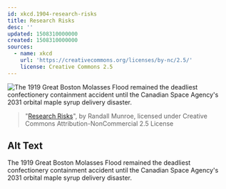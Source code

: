 ```yaml
---
id: xkcd.1904-research-risks
title: Research Risks
desc: ''
updated: 1508310000000
created: 1508310000000
sources:
  - name: xkcd
    url: 'https://creativecommons.org/licenses/by-nc/2.5/'
    license: Creative Commons 2.5
---
```

![The 1919 Great Boston Molasses Flood remained the deadliest confectionery containment accident until the Canadian Space Agency's 2031 orbital maple syrup delivery disaster.](https://imgs.xkcd.com/comics/research_risks.png)
> "[Research Risks](https://xkcd.com/1904/)", by Randall Munroe, licensed under Creative Commons Attribution-NonCommercial 2.5 License

## Alt Text
The 1919 Great Boston Molasses Flood remained the deadliest confectionery containment accident until the Canadian Space Agency's 2031 orbital maple syrup delivery disaster.
